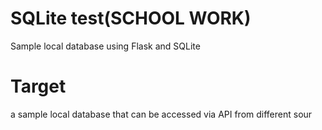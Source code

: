 # SQLite test(SCHOOL WORK)
 Sample local database using Flask and SQLite
# Target
 a sample  local database that can be accessed via API from different sour